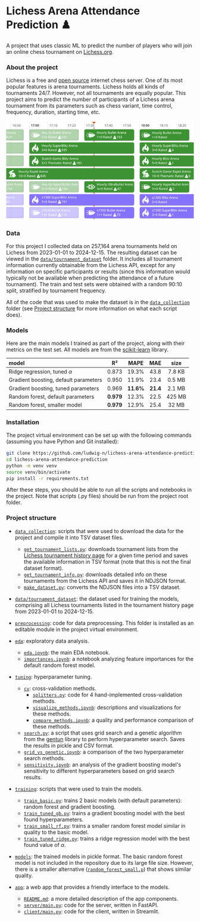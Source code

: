 # Lichess Arena Attendance Prediction ♟️

A project that uses classic ML to predict the number of players who will join an online chess tournament on [Lichess.org](https://lichess.org).

### About the project

Lichess is a free and [open source](https://lichess.org/source) internet chess server. One of its most popular features is arena tournaments. Lichess holds all kinds of tournaments 24/7. However, not all tournaments are equally popular. This project aims to predict the number of participants of a Lichess arena tournament from its parameters such as chess variant, time control, frequency, duration, starting time, etc.

![Lichess tournaments page](images/lichess_tournaments.png)

### Data

For this project I collected data on 257,164 arena tournaments held on Lichess from 2023-01-01 to 2024-12-15. The resulting dataset can be viewed in the [`data/tournament_dataset`](data/tournament_dataset) folder. It includes all tournament information currently obtainable from the Lichess API, except for any information on specific participants or results (since this information would typically not be available when predicting the attendance of a future tournament). The train and test sets were obtained with a random 90:10 split, stratified by tournament frequency.

All of the code that was used to make the dataset is in the [`data_collection`](data_collection) folder (see [Project structure](#project-structure) for more information on what each script does).

### Models

Here are the main models I trained as part of the project, along with their metrics on the test set. All models are from the [scikit-learn](https://scikit-learn.org/stable/) library.

| model | R² | MAPE | MAE | size |
|:-|:-:|:-:|:-:|:-:|
| Ridge regression, tuned $\alpha$ | 0.873 | 19.3% | 43.8 | 7.8 KB |
| Gradient boosting, default parameters | 0.950 | 11.9% | 23.4 | 0.5 MB |
| Gradient boosting, tuned parameters | 0.969 | **11.6%** | **21.4** | 2.1 MB |
| Random forest, default parameters | **0.979** | 12.3% | 22.5 | 425 MB |
| Random forest, smaller model | **0.979** | 12.9% | 25.4 | 32 MB |

### Installation

The project virtual environment can be set up with the following commands (assuming you have Python and Git installed):
```bash
git clone https://github.com/ludwig-n/lichess-arena-attendance-prediction.git
cd lichess-arena-attendance-prediction
python -m venv venv
source venv/bin/activate
pip install -r requirements.txt
```
After these steps, you should be able to run all the scripts and notebooks in the project. Note that scripts (.py files) should be run from the project root folder.

### Project structure

- [`data_collection`](data_collection): scripts that were used to download the data for the project and compile it into TSV dataset files.
    - [`get_tournament_lists.py`](data_collection/get_tournament_lists.py): downloads tournament lists from the [Lichess tournament history page](https://lichess.org/tournament/history) for a given time period and saves the available information in TSV format (note that this is not the final dataset format).
    - [`get_tournament_info.py`](data_collection/get_tournament_info.py): downloads detailed info on these tournaments from the Lichess API and saves it in NDJSON format.
    - [`make_dataset.py`](data_collection/make_dataset.py): converts the NDJSON files into a TSV dataset.

- [`data/tournament_dataset`](data/tournament_dataset): the dataset used for training the models, comprising all Lichess tournaments listed in the tournament history page from 2023-01-01 to 2024-12-15.

- [`preprocessing`](preprocessing): code for data preprocessing. This folder is installed as an editable module in the project virtual environment.

- [`eda`](eda): exploratory data analysis.
    - [`eda.ipynb`](eda/eda.ipynb): the main EDA notebook.
    - [`importances.ipynb`](eda/importances.ipynb): a notebook analyzing feature importances for the default random forest model.

- [`tuning`](tuning): hyperparameter tuning.
    - [`cv`](tuning/cv): cross-validation methods.
        - [`splitters.py`](tuning/cv/splitters.py): code for 4 hand-implemented cross-validation methods.
        - [`visualize_methods.ipynb`](tuning/cv/visualize_methods.ipynb): descriptions and visualizations for these methods.
        - [`compare_methods.ipynb`](tuning/cv/compare_methods.ipynb): a quality and performance comparison of these methods.
    - [`search.py`](tuning/search.py): a script that uses grid search and a genetic algorithm from the [gentun](https://github.com/gmontamat/gentun) library to perform hyperparameter search. Saves the results in pickle and CSV format.
    - [`grid_vs_genetic.ipynb`](tuning/grid_vs_genetic.ipynb): a comparison of the two hyperparameter search methods.
    - [`sensitivity.ipynb`](tuning/sensitivity.ipynb): an analysis of the gradient boosting model's sensitivity to different hyperparameters based on grid search results.

- [`training`](training): scripts that were used to train the models.
    - [`train_basic.py`](training/train_basic.py): trains 2 basic models (with default parameters): random forest and gradient boosting.
    - [`train_tuned_gb.py`](training/train_tuned_gb.py): trains a gradient boosting model with the best found hyperparameters.
    - [`train_small_rf.py`](training/train_small_rf.py): trains a smaller random forest model similar in quality to the basic model.
    - [`train_tuned_ridge.py`](training/train_tuned_ridge.py): trains a ridge regression model with the best found value of $\alpha$.

- [`models`](models): the trained models in pickle format. The basic random forest model is not included in the repository due to its large file size. However, there is a smaller alternative ([`random_forest_small.p`](models/random_forest_small.p)) that shows similar quality.

- [`app`](app): a web app that provides a friendly interface to the models.
    - [`README.md`](app/README.md): a more detailed description of the app components.
    - [`server/main.py`](app/server/main.py): code for the server, written in FastAPI.
    - [`client/main.py`](app/client/main.py): code for the client, written in Streamlit.
